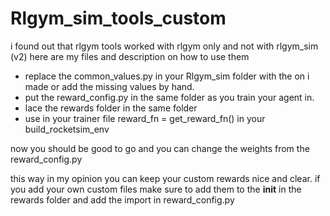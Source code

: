 # Rlgym_sim_tools_custom
i found out that rlgym tools worked with rlgym only and not with rlgym_sim (v2) here are my files and description on how to use them


*  replace the common_values.py in your Rlgym_sim folder with the on i made or add the missing values by hand.
*  put the reward_config.py in the same folder as you train your agent in.
*  lace the rewards folder in the same folder
*  use in your trainer file reward_fn = get_reward_fn() in your build_rocketsim_env

now you should be good to go and you can change the weights from the reward_config.py

this way in my opinion you can keep your custom rewards nice and clear.
if you add your own custom files make sure to add them to the __init__ in the rewards folder and add the import in reward_config.py
